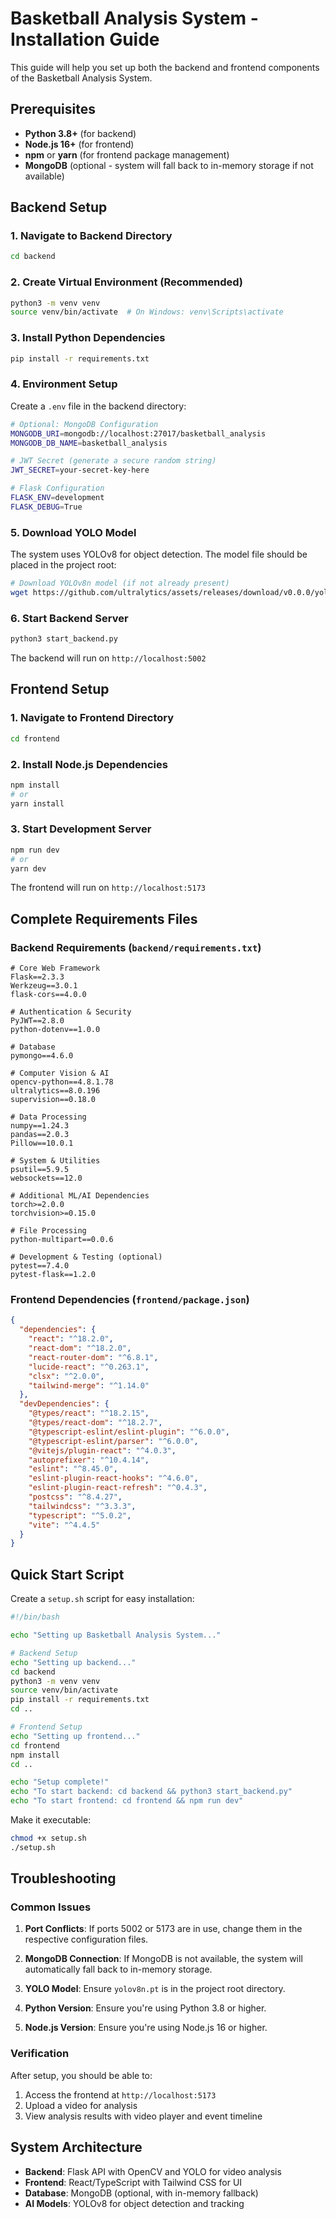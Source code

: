 # Basketball Analysis System - Installation Guide

This guide will help you set up both the backend and frontend components of the Basketball Analysis System.

## Prerequisites

- **Python 3.8+** (for backend)
- **Node.js 16+** (for frontend)
- **npm** or **yarn** (for frontend package management)
- **MongoDB** (optional - system will fall back to in-memory storage if not available)

## Backend Setup

### 1. Navigate to Backend Directory
```bash
cd backend
```

### 2. Create Virtual Environment (Recommended)
```bash
python3 -m venv venv
source venv/bin/activate  # On Windows: venv\Scripts\activate
```

### 3. Install Python Dependencies
```bash
pip install -r requirements.txt
```

### 4. Environment Setup
Create a `.env` file in the backend directory:
```bash
# Optional: MongoDB Configuration
MONGODB_URI=mongodb://localhost:27017/basketball_analysis
MONGODB_DB_NAME=basketball_analysis

# JWT Secret (generate a secure random string)
JWT_SECRET=your-secret-key-here

# Flask Configuration
FLASK_ENV=development
FLASK_DEBUG=True
```

### 5. Download YOLO Model
The system uses YOLOv8 for object detection. The model file should be placed in the project root:
```bash
# Download YOLOv8n model (if not already present)
wget https://github.com/ultralytics/assets/releases/download/v0.0.0/yolov8n.pt
```

### 6. Start Backend Server
```bash
python3 start_backend.py
```
The backend will run on `http://localhost:5002`

## Frontend Setup

### 1. Navigate to Frontend Directory
```bash
cd frontend
```

### 2. Install Node.js Dependencies
```bash
npm install
# or
yarn install
```

### 3. Start Development Server
```bash
npm run dev
# or
yarn dev
```
The frontend will run on `http://localhost:5173`

## Complete Requirements Files

### Backend Requirements (`backend/requirements.txt`)
```
# Core Web Framework
Flask==2.3.3
Werkzeug==3.0.1
flask-cors==4.0.0

# Authentication & Security
PyJWT==2.8.0
python-dotenv==1.0.0

# Database
pymongo==4.6.0

# Computer Vision & AI
opencv-python==4.8.1.78
ultralytics==8.0.196
supervision==0.18.0

# Data Processing
numpy==1.24.3
pandas==2.0.3
Pillow==10.0.1

# System & Utilities
psutil==5.9.5
websockets==12.0

# Additional ML/AI Dependencies
torch>=2.0.0
torchvision>=0.15.0

# File Processing
python-multipart==0.0.6

# Development & Testing (optional)
pytest==7.4.0
pytest-flask==1.2.0
```

### Frontend Dependencies (`frontend/package.json`)
```json
{
  "dependencies": {
    "react": "^18.2.0",
    "react-dom": "^18.2.0",
    "react-router-dom": "^6.8.1",
    "lucide-react": "^0.263.1",
    "clsx": "^2.0.0",
    "tailwind-merge": "^1.14.0"
  },
  "devDependencies": {
    "@types/react": "^18.2.15",
    "@types/react-dom": "^18.2.7",
    "@typescript-eslint/eslint-plugin": "^6.0.0",
    "@typescript-eslint/parser": "^6.0.0",
    "@vitejs/plugin-react": "^4.0.3",
    "autoprefixer": "^10.4.14",
    "eslint": "^8.45.0",
    "eslint-plugin-react-hooks": "^4.6.0",
    "eslint-plugin-react-refresh": "^0.4.3",
    "postcss": "^8.4.27",
    "tailwindcss": "^3.3.3",
    "typescript": "^5.0.2",
    "vite": "^4.4.5"
  }
}
```

## Quick Start Script

Create a `setup.sh` script for easy installation:

```bash
#!/bin/bash

echo "Setting up Basketball Analysis System..."

# Backend Setup
echo "Setting up backend..."
cd backend
python3 -m venv venv
source venv/bin/activate
pip install -r requirements.txt
cd ..

# Frontend Setup
echo "Setting up frontend..."
cd frontend
npm install
cd ..

echo "Setup complete!"
echo "To start backend: cd backend && python3 start_backend.py"
echo "To start frontend: cd frontend && npm run dev"
```

Make it executable:
```bash
chmod +x setup.sh
./setup.sh
```

## Troubleshooting

### Common Issues

1. **Port Conflicts**: If ports 5002 or 5173 are in use, change them in the respective configuration files.

2. **MongoDB Connection**: If MongoDB is not available, the system will automatically fall back to in-memory storage.

3. **YOLO Model**: Ensure `yolov8n.pt` is in the project root directory.

4. **Python Version**: Ensure you're using Python 3.8 or higher.

5. **Node.js Version**: Ensure you're using Node.js 16 or higher.

### Verification

After setup, you should be able to:
1. Access the frontend at `http://localhost:5173`
2. Upload a video for analysis
3. View analysis results with video player and event timeline

## System Architecture

- **Backend**: Flask API with OpenCV and YOLO for video analysis
- **Frontend**: React/TypeScript with Tailwind CSS for UI
- **Database**: MongoDB (optional, with in-memory fallback)
- **AI Models**: YOLOv8 for object detection and tracking 